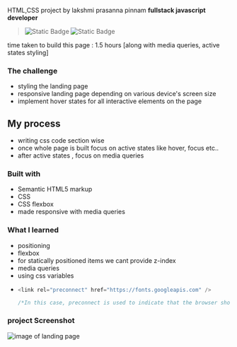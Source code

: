 HTML,CSS project by lakshmi prasanna pinnam **fullstack javascript developer**

> ![Static Badge](https://img.shields.io/badge/html-blue) ![Static Badge](https://img.shields.io/badge/css%20-%20green)

time taken to build this page : 1.5 hours [along with media queries, active states styling]

### The challenge

- styling the landing page
- responsive landing page depending on various device's screen size
- implement hover states for all interactive elements on the page

## My process

- writing css code section wise
- once whole page is built focus on active states like hover, focus etc..
- after active states , focus on media queries

### Built with

- Semantic HTML5 markup
- CSS
- CSS flexbox
- made responsive with media queries

### What I learned

- positioning
- flexbox
- for statically positioned items we cant provide z-index
- media queries
- using css variables
- ```js
  <link rel="preconnect" href="https://fonts.googleapis.com" />

  /*In this case, preconnect is used to indicate that the browser should establish an early connection to the resource, but not actually fetch any data from it immediately. This helps in reducing latency when the resource is later requested, as some preliminary work (like DNS resolution, TCP handshake, and TLS negotiation) is already done.*/
  ```

### project Screenshot

![image of landing page](./1.png)
